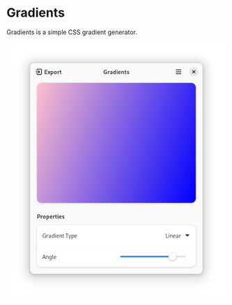 # Gradients

Gradients is a simple CSS gradient generator.

![screenshot](/data/screenshots/gradients.png)
